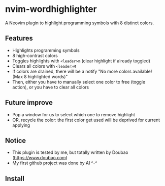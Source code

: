 # nvim-wordhighlighter
A Neovim plugin to highlight programming symbols with 8 distinct colors.

## Features
- Highlights programming symbols
- 8 high-contrast colors
- Toggles highlights with `<leader>m`  (clear highlight if already toggled)
- Clears all colors with `<leader>M`
- If colors are drained, there will be a notify "No more colors available! (Max 8 highlighted words)"
- Then, either you have to manually select one color to free (toggle action), or you have to clear all colors

## Future improve
- Pop a window for us to select which one to remove highlight 
- OR, recycle the color: the first color get used will be deprived for current applying

## Notice
- This plugin is tested by me, but totally written by Doubao (https://www.doubao.com)
- My first github project was done by AI ^-^

## Install
